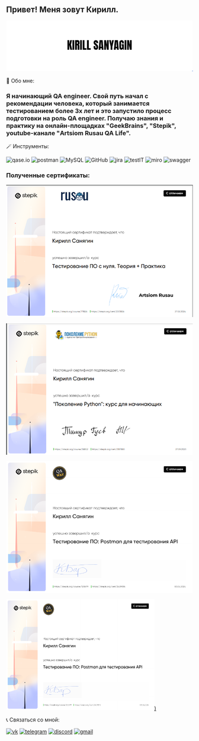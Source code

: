 ## Привет! Меня зовут Кирилл.


[![Header](https://github.com/kirillsanyagin/kirillsanyagin/blob/main/assets/kirill_sanyagin.png)](https://vk.com/kindkirill)

👦 Обо мне:

### Я начинающий QA engineer. Свой путь начал с рекомендации человека, который занимается тестированием более 3х лет и это запустило процесс подготовки на роль QA engineer. Получаю знания и практику на онлайн-площадках "GeekBrains", "Stepik", youtube-канале "Artsiom Rusau QA Life".

🪄 Инструменты:

![qase.io](https://img.shields.io/badge/-qase.io-3c3c3c?style=for-the-badge&logo=qase&logoColor=4f46ea)
![postman](https://img.shields.io/badge/-postman-3c3c3c?style=for-the-badge&logo=postman&logoColor=ff6c37)
![MySQL](https://img.shields.io/badge/-mySql-3c3c3c?style=for-the-badge&logo=mysql&logoColor=3e6e93)
![GitHub](https://img.shields.io/badge/-github-3c3c3c?style=for-the-badge&logo=github)
![jira](https://img.shields.io/badge/-jira-3c3c3c?style=for-the-badge&logo=jira&logoColor=0050d3)
![testIT](https://img.shields.io/badge/-test_IT-3c3c3c?style=for-the-badge&logo=data:image/png;base64,iVBORw0KGgoAAAANSUhEUgAAABwAAAAcCAYAAAByDd+UAAAAsUlEQVR4AWJwL/AhGluUHgW0VwcnAIMwAEVX6BJZxG06gncHcQmXcAmX8G5T8BBKKGk0xYOHTyktPASjDitYwxL9Ju0LBh2iZUswMGCzBL05yKD1AZ6mIFlpxJx+09i3IHjPGVYUgQxkRkBZ1YB+ACxikEEjjTtpmH+OmXPYrOdwfXCDG9yg//vGT9ZgYlYJluBJMVLEQn/WHgyBBG3C4iwQhKAbA/n7MpONVPt7eLsTL7YcE8GloLUDAAAAAElFTkSuQmCC&logoColor=0050d3)
![miro](https://img.shields.io/badge/-Miro-3c3c3c?style=for-the-badge&logo=miro&logoColor=ffd02f)
![swagger](https://img.shields.io/badge/-swagger-3c3c3c?style=for-the-badge&logo=swagger&logoColor=85ea2d)


### Полученные сертификаты:

[![sertificat](https://github.com/kirillsanyagin/kirillsanyagin/blob/main/assets/%D0%A1%D0%BD%D0%B8%D0%BC%D0%BE%D0%BA%20%D1%8D%D0%BA%D1%80%D0%B0%D0%BD%D0%B0%202024-03-18%20133053.png?width=70&height=70 )](https://stepik.org/cert/2372836)

[![sertificat1](https://github.com/kirillsanyagin/kirillsanyagin/blob/main/assets/%D0%A1%D0%BD%D0%B8%D0%BC%D0%BE%D0%BA%20%D1%8D%D0%BA%D1%80%D0%B0%D0%BD%D0%B0%202024-03-18%20133603.png)](https://stepik.org/cert/2187880)

[![sertificat2](https://github.com/kirillsanyagin/kirillsanyagin/blob/main/assets/image.png)](https://stepik.org/cert/2409016)

[<img src="https://github.com/kirillsanyagin/kirillsanyagin/blob/main/assets/image.png" width="400" height="300">)](https://stepik.org/cert/2409016)

📞 Связаться со мной:

[![vk](https://img.shields.io/badge/-vk-3c3c3c?style=for-the-badge&logo=vk&logoColor=0077ff)](https://vk.com/kindkirill)
[![telegram](https://img.shields.io/badge/-telegram-3c3c3c?style=for-the-badge&logo=telegram&logoColor=338feb)](https://telegram.org/kirill_QA_58)
[![discord](https://img.shields.io/badge/-discord-3c3c3c?style=for-the-badge&logo=discord&logoColor=5865f2)](https://discord.com/channels/.kirillmsk)
[![gmail](https://img.shields.io/badge/-gmail-3c3c3c?style=for-the-badge&logo=gmail)](kirilo5647@gmail.com)
